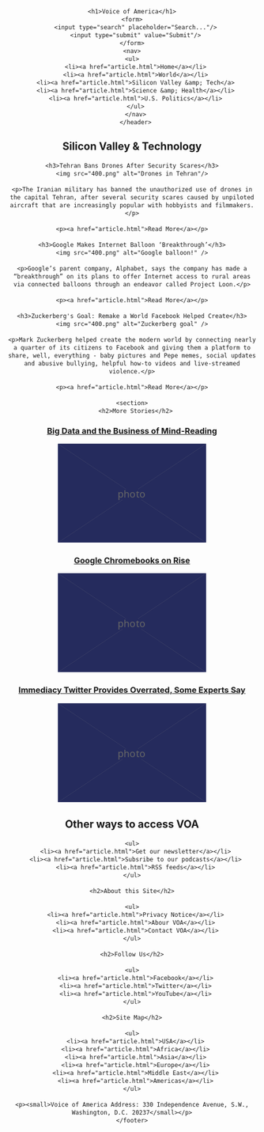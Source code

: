 <!DOCTYPE html>
<html lang="en">
  <head>
    <meta charset="UTF-8" />
    <title>Voice of America</title>
  </head>

  <body>
    <header>

    <h1>Voice of America</h1>
    <form>
      <input type="search" placeholder="Search..."/>
      <input type="submit" value="Submit"/>
    </form>
    <nav>
    <ul>
      <li><a href="article.html">Home</a></li>
      <li><a href="article.html">World</a></li>
      <li><a href="article.html">Silicon Valley &amp; Tech</a>
      <li><a href="article.html">Science &amp; Health</a></li>
      <li><a href="article.html">U.S. Politics</a></li>
      </ul>
      </nav>
      </header>
<main>
    <h2>Silicon Valley &amp; Technology</h2>

    <h3>Tehran Bans Drones After Security Scares</h3>
    <img src="400.png" alt="Drones in Tehran"/>

    <p>The Iranian military has banned the unauthorized use of drones in the capital Tehran, after several security scares caused by unpiloted aircraft that are increasingly popular with hobbyists and filmmakers.</p>

    <p><a href="article.html">Read More</a></p>

    <h3>Google Makes Internet Balloon ‘Breakthrough’</h3>
    <img src="400.png" alt="Google balloon!" />

    <p>Google’s parent company, Alphabet, says the company has made a “breakthrough” on its plans to offer Internet access to rural areas via connected balloons through an endeavor called Project Loon.</p>

    <p><a href="article.html">Read More</a></p>

    <h3>Zuckerberg's Goal: Remake а World Facebook Helped Create</h3>
    <img src="400.png" alt="Zuckerberg goal" />

    <p>Mark Zuckerberg helped create the modern world by connecting nearly a quarter of its citizens to Facebook and giving them a platform to share, well, everything - baby pictures and Pepe memes, social updates and abusive bullying, helpful how-to videos and live-streamed violence.</p>

    <p><a href="article.html">Read More</a></p>

    <section>
      <h2>More Stories</h2>
  <article>
    <h3><a href="article.html">Big Data and the Business of Mind-Reading</a></h3>
    <img src="300.png" alt="Lots and lots of numbers" />
      </article>
      <article>
    <h3><a href="article.html">Google Chromebooks on Rise</a></h3>
    <img src="300.png" alt="Google Chromebook" />
      </article>
      <article>
    <h3><a href="article.html">Immediacy Twitter Provides Overrated, Some Experts Say</a></h3>
    <img src="300.png" alt="Trump tweets" />
      </article>
  </section>
    </main>
    <footer>
    <h2>Other ways to access VOA</h2>

    <ul>
      <li><a href="article.html">Get our newsletter</a></li>
      <li><a href="article.html">Subsribe to our podcasts</a></li>
      <li><a href="article.html">RSS feeds</a></li>
    </ul>

    <h2>About this Site</h2>

    <ul>
      <li><a href="article.html">Privacy Notice</a></li>
      <li><a href="article.html">Abour VOA</a></li>
      <li><a href="article.html">Contact VOA</a></li>
    </ul>

    <h2>Follow Us</h2>

    <ul>
      <li><a href="article.html">Facebook</a></li>
      <li><a href="article.html">Twitter</a></li>
      <li><a href="article.html">YouTube</a></li>
    </ul>

    <h2>Site Map</h2>

    <ul>
      <li><a href="article.html">USA</a></li>
      <li><a href="article.html">Africa</a></li>
      <li><a href="article.html">Asia</a></li>
      <li><a href="article.html">Europe</a></li>
      <li><a href="article.html">Middle East</a></li>
      <li><a href="article.html">Americas</a></li>
    </ul>

    <p><small>Voice of America Address: 330 Independence Avenue, S.W., Washington, D.C. 20237</small></p>
    </footer>

</body>
</html>
